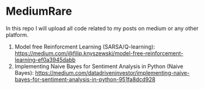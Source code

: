 # MediumRare
In this repo I will upload all code related to my posts on medium or any other platform.
1. Model free Reinforcment Learning (SARSA/Q-learning): https://medium.com/@filip.knyszewski/model-free-reinforcement-learning-ef0a3945dabb
2. Implementing Naive Bayes for Sentiment Analysis in Python (Naive Bayes): https://medium.com/datadriveninvestor/implementing-naive-bayes-for-sentiment-analysis-in-python-951fa8dcd928
